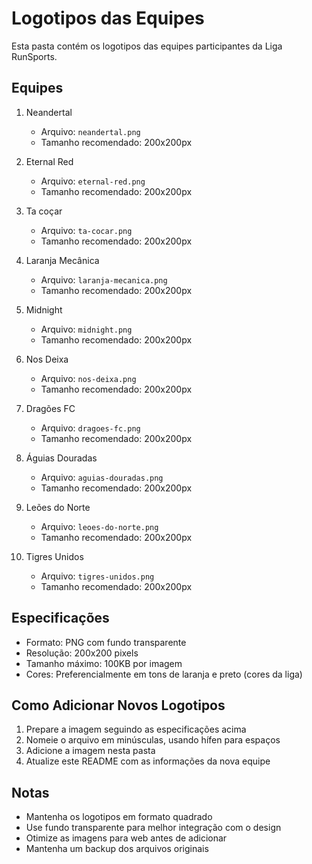 # Logotipos das Equipes

Esta pasta contém os logotipos das equipes participantes da Liga RunSports.

## Equipes

1. Neandertal
   - Arquivo: `neandertal.png`
   - Tamanho recomendado: 200x200px

2. Eternal Red
   - Arquivo: `eternal-red.png`
   - Tamanho recomendado: 200x200px

3. Ta coçar
   - Arquivo: `ta-cocar.png`
   - Tamanho recomendado: 200x200px

4. Laranja Mecânica
   - Arquivo: `laranja-mecanica.png`
   - Tamanho recomendado: 200x200px

5. Midnight
   - Arquivo: `midnight.png`
   - Tamanho recomendado: 200x200px

6. Nos Deixa
   - Arquivo: `nos-deixa.png`
   - Tamanho recomendado: 200x200px

7. Dragões FC
   - Arquivo: `dragoes-fc.png`
   - Tamanho recomendado: 200x200px

8. Águias Douradas
   - Arquivo: `aguias-douradas.png`
   - Tamanho recomendado: 200x200px

9. Leões do Norte
   - Arquivo: `leoes-do-norte.png`
   - Tamanho recomendado: 200x200px

10. Tigres Unidos
    - Arquivo: `tigres-unidos.png`
    - Tamanho recomendado: 200x200px

## Especificações

- Formato: PNG com fundo transparente
- Resolução: 200x200 pixels
- Tamanho máximo: 100KB por imagem
- Cores: Preferencialmente em tons de laranja e preto (cores da liga)

## Como Adicionar Novos Logotipos

1. Prepare a imagem seguindo as especificações acima
2. Nomeie o arquivo em minúsculas, usando hífen para espaços
3. Adicione a imagem nesta pasta
4. Atualize este README com as informações da nova equipe

## Notas

- Mantenha os logotipos em formato quadrado
- Use fundo transparente para melhor integração com o design
- Otimize as imagens para web antes de adicionar
- Mantenha um backup dos arquivos originais 